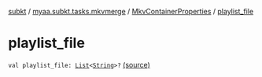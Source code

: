 [subkt](../../index.md) / [myaa.subkt.tasks.mkvmerge](../index.md) / [MkvContainerProperties](index.md) / [playlist_file](./playlist_file.md)

# playlist_file

`val playlist_file: `[`List`](https://kotlinlang.org/api/latest/jvm/stdlib/kotlin.collections/-list/index.html)`<`[`String`](https://kotlinlang.org/api/latest/jvm/stdlib/kotlin/-string/index.html)`>?` [(source)](https://github.com/Myaamori/SubKt/blob/0.1.4/src/main/kotlin/myaa/subkt/tasks/mkvmerge/mkvmerge.kt#L58)